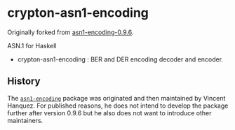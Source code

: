 crypton-asn1-encoding
=====================

Originally forked from
[asn1-encoding-0.9.6](https://hackage.haskell.org/package/asn1-encoding-0.9.6).

ASN.1 for Haskell

* crypton-asn1-encoding : BER and DER encoding decoder and encoder.

History
-------

The [`asn1-encoding`](https://hackage.haskell.org/package/asn1-encoding) package
was originated and then maintained by Vincent Hanquez. For published
reasons, he does not intend to develop the package further after version 0.9.6
but he also does not want to introduce other maintainers.
